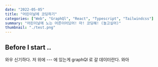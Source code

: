 ```yaml
---
date: "2022-05-05"
title: "어린이날에 코딩하기"
categories: ["Web", "GraphQl", "React", "Typescript", "Tailwindcss"]
summary: "어린이날에 노는 어른이어딨어! 마! 코딩해! (놀고싶어)"
thumbnail: "./test.png"
---
```


## Before I start ..

와우 신기하다. 저 위에 --- 에 있는게 graphQl 로 갈 데이터란다. 와아
